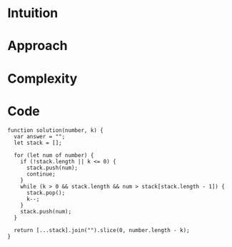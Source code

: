 # Intuition

<!-- Describe your first thoughts on how to solve this problem. -->

# Approach

<!-- Describe your approach to solving the problem. -->

# Complexity

# Code

```
function solution(number, k) {
  var answer = "";
  let stack = [];

  for (let num of number) {
    if (!stack.length || k <= 0) {
      stack.push(num);
      continue;
    }
    while (k > 0 && stack.length && num > stack[stack.length - 1]) {
      stack.pop();
      k--;
    }
    stack.push(num);
  }

  return [...stack].join("").slice(0, number.length - k);
}

```
